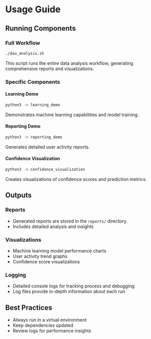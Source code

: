 # Usage Guide

## Running Components

### Full Workflow
```bash
./dau_analysis.sh
```
This script runs the entire data analysis workflow, generating comprehensive reports and visualizations.

### Specific Components

#### Learning Demo
```bash
python3 -m learning_demo
```
Demonstrates machine learning capabilities and model training.

#### Reporting Demo
```bash
python3 -m reporting_demo
```
Generates detailed user activity reports.

#### Confidence Visualization
```bash
python3 -m confidence_visualization
```
Creates visualizations of confidence scores and prediction metrics.

## Outputs

### Reports
- Generated reports are stored in the `reports/` directory
- Includes detailed analysis and insights

### Visualizations
- Machine learning model performance charts
- User activity trend graphs
- Confidence score visualizations

### Logging
- Detailed console logs for tracking process and debugging
- Log files provide in-depth information about each run

## Best Practices
- Always run in a virtual environment
- Keep dependencies updated
- Review logs for performance insights
